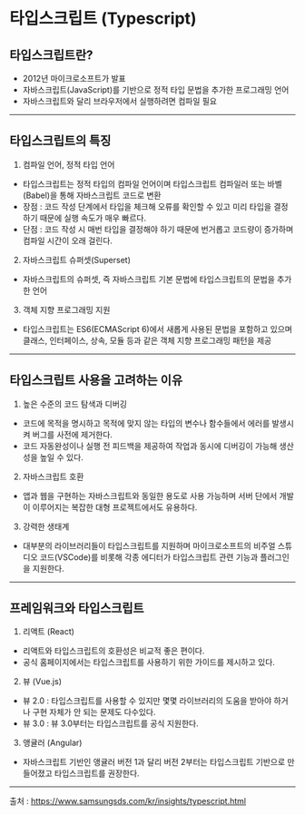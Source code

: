 # 타입스크립트 (Typescript)

## 타입스크립트란?

- 2012년 마이크로소프트가 발표
- 자바스크립트(JavaScript)를 기반으로 정적 타입 문법을 추가한 프로그래밍 언어
- 자바스크립트와 달리 브라우저에서 실행하려면 컴파일 필요

---

## 타입스크립트의 특징

1. 컴파일 언어, 정적 타입 언어

- 타입스크립트는 정적 타입의 컴파일 언어이며 타입스크립트 컴파일러 또는 바벨(Babel)을 통해 자바스크립트 코드로 변환
- 장점 : 코드 작성 단계에서 타입을 체크해 오류를 확인할 수 있고 미리 타입을 결정하기 때문에 실행 속도가 매우 빠르다.
- 단점 : 코드 작성 시 매번 타입을 결정해야 하기 때문에 번거롭고 코드량이 증가하며 컴파일 시간이 오래 걸린다.

2. 자바스크립트 슈퍼셋(Superset)

- 자바스크립트의 슈퍼셋, 즉 자바스크립트 기본 문법에 타입스크립트의 문법을 추가한 언어

3. 객체 지향 프로그래밍 지원

- 타입스크립트는 ES6(ECMAScript 6)에서 새롭게 사용된 문법을 포함하고 있으며 클래스, 인터페이스, 상속, 모듈 등과 같은 객체 지향 프로그래밍 패턴을 제공

---

## 타입스크립트 사용을 고려하는 이유

1. 높은 수준의 코드 탐색과 디버깅

- 코드에 목적을 명시하고 목적에 맞지 않는 타입의 변수나 함수들에서 에러를 발생시켜 버그를 사전에 제거한다.
- 코드 자동완성이나 실행 전 피드백을 제공하여 작업과 동시에 디버깅이 가능해 생산성을 높일 수 있다.

2. 자바스크립트 호환

- 앱과 웹을 구현하는 자바스크립트와 동일한 용도로 사용 가능하며 서버 단에서 개발이 이루어지는 복잡한 대형 프로젝트에서도 유용하다.

3. 강력한 생태계

- 대부분의 라이브러리들이 타입스크립트를 지원하며 마이크로소프트의 비주얼 스튜디오 코드(VSCode)를 비롯해 각종 에디터가 타입스크립트 관련 기능과 플러그인을 지원한다.

---

## 프레임워크와 타입스크립트

1. 리액트 (React)

- 리액트와 타입스크립트의 호환성은 비교적 좋은 편이다.
- 공식 홈페이지에서는 타입스크립트를 사용하기 위한 가이드를 제시하고 있다.

2. 뷰 (Vue.js)

- 뷰 2.0 : 타입스크립트를 사용할 수 있지만 몇몇 라이브러리의 도움을 받아야 하거나 구현 자체가 안 되는 문제도 다수있다.
- 뷰 3.0 : 뷰 3.0부터는 타입스크립트를 공식 지원한다.

3. 앵귤러 (Angular)

- 자바스크립트 기반인 앵귤러 버전 1과 달리 버전 2부터는 타입스크립트 기반으로 만들어졌고 타입스크립트를 권장한다.

---

출처 : https://www.samsungsds.com/kr/insights/typescript.html
